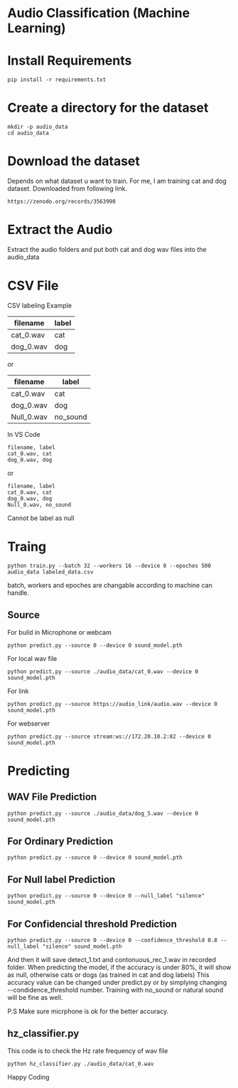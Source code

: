 # Audio Classification (Machine Learning)

# Install Requirements
```
pip install -r requirements.txt
```
# Create a directory for the dataset
```
mkdir -p audio_data
cd audio_data
```

# Download the dataset
Depends on what dataset u want to train. For me, I am training cat and dog dataset. Downloaded from following link.
```
https://zenodo.org/records/3563990
```

# Extract the Audio

Extract the audio folders and put both cat and dog wav files into the audio_data

# CSV File

CSV labeling Example

| filename | label |
| --- | --- |
| cat_0.wav | cat |
| dog_0.wav | dog |

or 

| filename | label |
| --- | --- |
| cat_0.wav | cat |
| dog_0.wav | dog |
| Null_0.wav | no_sound |

In VS Code
```
filename, label
cat_0.wav, cat
dog_0.wav, dog
```

or 

```
filename, label
cat_0.wav, cat
dog_0.wav, dog
Null_0.wav, no_sound
```

Cannot be label as null

# Traing

```
python train.py --batch 32 --workers 16 --device 0 --epoches 500 audio_data labeled_data.csv
```

batch, workers and epoches are changable according to machine can handle. 

## Source
For build in Microphone or webcam
```
python predict.py --source 0 --device 0 sound_model.pth
```
For local wav file
```
python predict.py --source ./audio_data/cat_0.wav --device 0 sound_model.pth
```
For link 
```
python predict.py --source https://audio_link/audio.wav --device 0 sound_model.pth
```
For webserver
```
python predict.py --source stream:ws://172.20.10.2:82 --device 0 sound_model.pth
```

# Predicting 

## WAV File Prediction
```
python predict.py --source ./audio_data/dog_5.wav --device 0 sound_model.pth
```

## For Ordinary Prediction
```
python predict.py --source 0 --device 0 sound_model.pth
```
## For Null label Prediction
```
python predict.py --source 0 --device 0 --null_label "silence" sound_model.pth
```
## For Confidencial threshold Prediction
```
python predict.py --source 0 --device 0 --confidence_threshold 0.8 --null_label "silence" sound_model.pth
```

And then it will save detect_1.txt and contonuous_rec_1.wav in recorded folder.
When predicting the model, if the accuracy is under 80%, it will show as null, otherwise cats or dogs (as trained in cat and dog labels)
This accuracy value can be changed under predict.py or by simplying changing --condidence_threshold number.
Training with no_sound or natural sound will be fine as well. 

P.S Make sure micrphone is ok for the better accuracy. 


## hz_classifier.py

This code is to check the Hz rate frequency of wav file
```
python hz_classifier.py ./audio_data/cat_0.wav
```

Happy Coding
